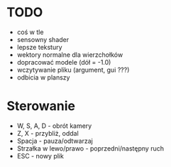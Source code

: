 # TODO
- coś w tle
- sensowny shader
- lepsze tekstury
- wektory normalne dla wierzchołków
- dopracować modele (dół = -1.0)
- wczytywanie pliku (argument, gui ???)
- odbicia w planszy

# Sterowanie
- W, S, A, D - obrót kamery
- Z, X - przybliż, oddal
- Spacja - pauza/odtwarzaj
- Strzałka w lewo/prawo - poprzedni/następny ruch
- ESC - nowy plik